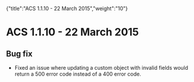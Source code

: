 {"title":"ACS 1.1.10 - 22 March 2015","weight":"10"} 

# ACS 1.1.10 - 22 March 2015

## Bug fix

*   Fixed an issue where updating a custom object with invalid fields would return a 500 error code instead of a 400 error code.